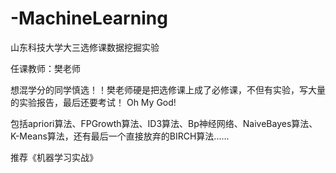 # -MachineLearning
山东科技大学大三选修课数据挖掘实验

任课教师：樊老师

想混学分的同学慎选！！樊老师硬是把选修课上成了必修课，不但有实验，写大量的实验报告，最后还要考试！ Oh My God!

包括apriori算法、FPGrowth算法、ID3算法、Bp神经网络、NaiveBayes算法、K-Means算法，还有最后一个直接放弃的BIRCH算法......

推荐《机器学习实战》
